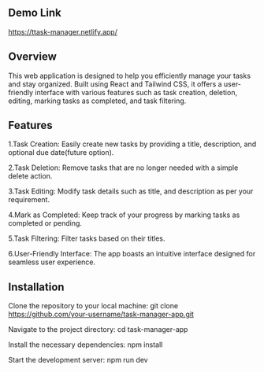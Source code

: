 ## Demo Link
https://ttask-manager.netlify.app/

## Overview
This web application is designed to help you efficiently manage your tasks and stay organized. Built using React and Tailwind CSS, 
it offers a user-friendly interface with various features such as task creation, deletion, editing, marking tasks as completed, and task filtering.

## Features
1.Task Creation: Easily create new tasks by providing a title, description, and optional due date(future option).

2.Task Deletion: Remove tasks that are no longer needed with a simple delete action.

3.Task Editing: Modify task details such as title, and description as per your requirement.

4.Mark as Completed: Keep track of your progress by marking tasks as completed or pending.

5.Task Filtering: Filter tasks based on their titles.

6.User-Friendly Interface: The app boasts an intuitive interface designed for seamless user experience.

## Installation
Clone the repository to your local machine:
git clone https://github.com/your-username/task-manager-app.git

Navigate to the project directory:
cd task-manager-app

Install the necessary dependencies:
npm install

Start the development server:
npm run dev


